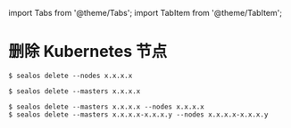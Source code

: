 import Tabs from '@theme/Tabs';
import TabItem from '@theme/TabItem';

# 删除 Kubernetes 节点

<Tabs groupId="imageNum">
  <TabItem value="single" label="节点" default>

```shell
$ sealos delete --nodes x.x.x.x
```

  </TabItem>

  <TabItem value="multiple" label="Master 节点" default>

```shell
$ sealos delete --masters x.x.x.x
```

  </TabItem>

  <TabItem value="both" label="节点和 Master 节点" default>

```shell
$ sealos delete --masters x.x.x.x --nodes x.x.x.x
$ sealos delete --masters x.x.x.x-x.x.x.y --nodes x.x.x.x-x.x.x.y
```

  </TabItem>

</Tabs>
